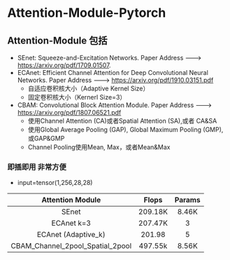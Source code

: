 # Attention-Module-Pytorch

## Attention-Module 包括

* SEnet: Squeeze-and-Excitation Networks.   Paper Address ---> https://arxiv.org/pdf/1709.01507.
* ECAnet: Efficient Channel Attention for Deep Convolutional Neural Networks. Paper Address ---> https://arxiv.org/pdf/1910.03151.pdf
  * 自适应卷积核大小（Adaptive Kernel Size）
  * 固定卷积核大小（Kernerl Size=3）
* CBAM: Convolutional Block Attention Module. Paper Address ---> https://arxiv.org/pdf/1807.06521.pdf
  * 使用Channel Attention (CA)或者Spatial Attention (SA),或者 CA&SA
  * 使用Global Average Pooling (GAP), Global Maximum Pooling (GMP),或GAP&GMP
  * Channel Pooling使用Mean, Max，或者Mean&Max

### 即插即用 非常方便

  * input=tensor(1,256,28,28)

| Attention Module |   Flops   | Params |
| :----------------: | :----------: | :--------: |
|      SEnet      | 209.18K |    8.46K |
|      ECAnet k=3| 207.47K |    3  |
|      ECAnet (Adaptive_k) | 201.98 | 5 |
|      CBAM_Channel_2pool_Spatial_2pool  | 497.55k | 8.56K |
